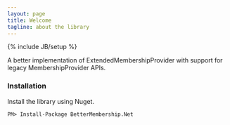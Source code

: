 ```yaml
---
layout: page
title: Welcome
tagline: about the library
---
```

{% include JB/setup %}

A better implementation of ExtendedMembershipProvider with support for legacy MembershipProvider APIs.

### Installation

Install the library using Nuget.

	PM> Install-Package BetterMembership.Net
	